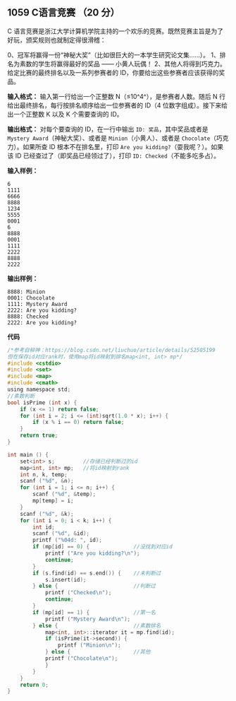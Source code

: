 ﻿## 1059 C语言竞赛 （20 分）

C 语言竞赛是浙江大学计算机学院主持的一个欢乐的竞赛。既然竞赛主旨是为了好玩，颁奖规则也就制定得很滑稽：

0、冠军将赢得一份“神秘大奖”（比如很巨大的一本学生研究论文集……）。
1、排名为素数的学生将赢得最好的奖品 —— 小黄人玩偶！
2、其他人将得到巧克力。
给定比赛的最终排名以及一系列参赛者的 ID，你要给出这些参赛者应该获得的奖品。

**输入格式：**
输入第一行给出一个正整数 N（≤10^4^），是参赛者人数。随后 N 行给出最终排名，每行按排名顺序给出一位参赛者的 ID（4 位数字组成）。接下来给出一个正整数 K 以及 K 个需要查询的 ID。

**输出格式：**
对每个要查询的 ID，在一行中输出 `ID: 奖品`，其中奖品或者是 `Mystery Award`（神秘大奖）、或者是 `Minion`（小黄人）、或者是 `Chocolate`（巧克力）。如果所查 ID 根本不在排名里，打印 `Are you kidding?`（耍我呢？）。如果该 ID 已经查过了（即奖品已经领过了），打印 `ID: Checked`（不能多吃多占）。

**输入样例：**

    6
    1111
    6666
    8888
    1234
    5555
    0001
    6
    8888
    0001
    1111
    2222
    8888
    2222

**输出样例：**

    8888: Minion
    0001: Chocolate
    1111: Mystery Award
    2222: Are you kidding?
    8888: Checked
    2222: Are you kidding?

**代码**

```c
/*参考自柳神：https://blog.csdn.net/liuchuo/article/details/52505199 
但在保存id对应rank时，使用map将id映射到排名map<int, int> mp*/
#include <cstdio>
#include <set>
#include <map>
#include <cmath>
using namespace std;
//素数判断 
bool isPrime (int x) {
	if (x <= 1) return false;
	for (int i = 2; i <= (int)sqrt(1.0 * x); i++) {
		if (x % i == 0) return false;
	} 
	return true;
}

int main () {
	set<int> s;			//存储已经判断过的id 
	map<int, int> mp;	//将id映射到rank 
	int n, k, temp;
	scanf ("%d", &n);
	for (int i = 1; i <= n; i++) {
		scanf ("%d", &temp);
		mp[temp] = i;
	}
	scanf ("%d", &k);
	for (int i = 0; i < k; i++) {
		int id;
		scanf ("%d", &id);
		printf ("%04d: ", id);
		if (mp[id] == 0) {				//没找到对应id 
			printf ("Are you kidding?\n");
			continue;
		}
		if (s.find(id) == s.end()) {	//未判断过 
			s.insert(id);
		} else {						//判断过 
			printf ("Checked\n");		 
			continue;
		}
		if (mp[id] == 1) {				//第一名 
			printf ("Mystery Award\n");
		} else {						//素数排名 
			map<int, int>::iterator it = mp.find(id);
			if (isPrime(it->second)) {
				printf ("Minion\n");
			} else {					//其他 
			printf ("Chocolate\n");
			}
		}
	}
	return 0;
} 
```

